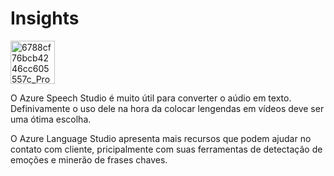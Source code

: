 # Insights
<img width="71" height="69" alt="6788cf76bcb4246cc605557c_Property+1=Azure-4078759347" src="https://github.com/user-attachments/assets/63d046e8-841d-4dc8-88f5-8c7847e7d6b4" />


O Azure Speech Studio é muito útil para converter o aúdio em texto. Definivamente o uso dele na hora da colocar lengendas em vídeos deve ser uma ótima escolha.

O Azure Language Studio apresenta mais recursos que podem ajudar no contato com cliente, pricipalmente com suas ferramentas de detectação de emoções e minerão de frases chaves.
